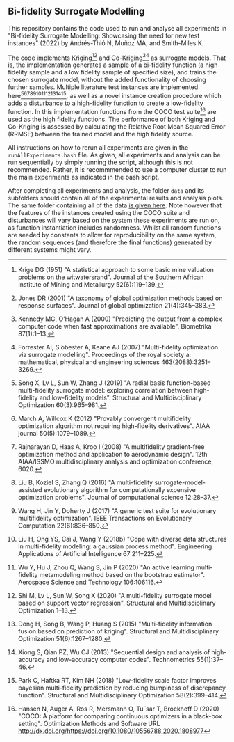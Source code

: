 ## Bi-fidelity Surrogate Modelling

This repository contains the code used to run and analyse all experiments in "Bi-fidelity Surrogate Modelling: Showcasing the need for new test instances" (2022) by Andrés-Thió N, Muñoz MA, and Smith-Miles K. 

The code implements Kriging[^1][^2] and Co-Kriging[^3][^4] as surrogate models. That is, the implementation
generates a sample of a bi-fidelity function (a high fidelity sample and a low fidelity sample of specified size), and trains the chosen surrogate model, without the added functionality of choosing further samples. Multiple literature test instances are implemented here[^6][^7][^8][^9][^10][^11][^12][^13][^14][^15][^16], as well as a novel instance creation procedure which adds a disturbance to a high-fidelity function to create a low-fidelity function. In this implementation functions from the COCO test suite[^17] are used as the high fidelity functions. The performance of both Kriging and Co-Kriging is assessed by calculating the Relative Root Mean Squared Error (RRMSE) between the trained model and the high fidelity source.

All instructions on how to rerun all experiments are given in the `runAllExperiments.bash` file. As given, all experiments and analysis can be run sequentially by simply running the script, although this is not recommended. Rather, it is recommmended to use a computer cluster to run the main experiments as indicated in the bash script.

After completing all experiments and analysis, the folder `data` and its subfolders should contain all of the experimental results and analysis plots. The same folder containing all of the data [is given here](https://figshare.com/projects/Bifidelity-Surrogate-Modelling_data/132887). Note however that the features of the instances created using the COCO suite and disturbances will vary based on the system these experiments are run on, as function instantiation includes randomness. Whilst all random functions are seeded by constants to allow for reproducibility on the same system, the random sequences (and therefore the final functions) generated by different systems might vary.



[^1]: Krige DG (1951) "A statistical approach to some basic mine valuation problems on the witwatersrand". Journal of the Southern African Institute of Mining and Metallurgy 52(6):119–139.
[^2]: Jones DR (2001) "A taxonomy of global optimization methods based on response surfaces". Journal of global optimization 21(4):345–383.
[^3]: Kennedy MC, O’Hagan A (2000) "Predicting the output from a complex computer code when fast approximations are available". Biometrika 87(1):1–13.
[^4]: Forrester AI, S ́obester A, Keane AJ (2007) "Multi-fidelity optimization via surrogate modelling". Proceedings of the royal society a: mathematical, physical and engineering sciences 463(2088):3251–3269.
[^5]: Toal DJ (2015) "Some considerations regarding the use of multi-fidelity kriging in the construction of surrogate models". Structural and Multidisciplinary Optimization 51(6):1223–1245.
[^6]: Song X, Lv L, Sun W, Zhang J (2019) "A radial basis function-based multi-fidelity surrogate model: exploring correlation between high-fidelity and low-fidelity models". Structural and Multidisciplinary Optimization 60(3):965–981.
[^7]: March A, Willcox K (2012) "Provably convergent multifidelity optimization algorithm not requiring high-fidelity derivatives". AIAA journal 50(5):1079–1089.
[^8]: Rajnarayan D, Haas A, Kroo I (2008) "A multifidelity gradient-free optimization method and application to aerodynamic design". 12th AIAA/ISSMO multidisciplinary analysis and optimization conference, 6020.
[^9]: Liu B, Koziel S, Zhang Q (2016) "A multi-fidelity surrogate-model-assisted evolutionary algorithm for computationally expensive optimization problems". Journal of computational science 12:28–37.
[^10]: Wang H, Jin Y, Doherty J (2017) "A generic test suite for evolutionary multifidelity optimization". IEEE Transactions on Evolutionary Computation 22(6):836–850.
[^11]: Liu H, Ong YS, Cai J, Wang Y (2018b) "Cope with diverse data structures in multi-fidelity modeling: a gaussian process method". Engineering Applications of Artificial Intelligence 67:211–225.
[^12]: Wu Y, Hu J, Zhou Q, Wang S, Jin P (2020) "An active learning multi-fidelity metamodeling method based on the bootstrap estimator". Aerospace Science and Technology 106:106116.
[^13]: Shi M, Lv L, Sun W, Song X (2020) "A multi-fidelity surrogate model based on support vector regression". Structural and Multidisciplinary Optimization 1–13.
[^14]: Dong H, Song B, Wang P, Huang S (2015) "Multi-fidelity information fusion based on prediction of kriging". Structural and Multidisciplinary Optimization 51(6):1267–1280.
[^15]: Xiong S, Qian PZ, Wu CJ (2013) "Sequential design and analysis of high-accuracy and low-accuracy computer codes". Technometrics 55(1):37–46.
[^16]: Park C, Haftka RT, Kim NH (2018) "Low-fidelity scale factor improves bayesian multi-fidelity prediction by reducing bumpiness of discrepancy function". Structural and Multidisciplinary Optimization 58(2):399–414.
[^17]: Hansen N, Auger A, Ros R, Mersmann O, Tuˇsar T, Brockhoff D (2020) "COCO: A platform for comparing continuous optimizers in a black-box setting". Optimization Methods and Software URL http://dx.doi.org/https://doi.org/10.1080/10556788.2020.1808977


